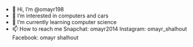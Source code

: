 - 👋 Hi, I’m @omayr198
- 👀 I’m interested in computers and cars 
- 🌱 I’m currently learning computer science 
- 📫 How to reach me Snapchat: omayr2014 
                     Instagram: omayr_shalhout 
                     Facebook: omayr shalhout 


